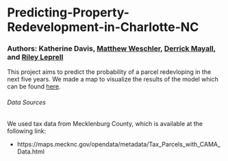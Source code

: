 # Predicting-Property-Redevelopment-in-Charlotte-NC
### Authors: Katherine Davis, [Matthew Weschler](https://www.linkedin.com/in/matthew-weschler-pe-leed-ap-nd-27004860/), [Derrick Mayall](https://www.linkedin.com/in/derrick-mayall-09092b225/), and [Riley Leprell](https://github.com/RileyLePrell)
This project aims to predict the probability of a parcel redevloping in the next five years. We made a map to visualize the results of the model which can be found [here](https://experience.arcgis.com/experience/a4fd282ef8924442a7786664b03836f5#data_s=id%3AdataSource_1-18f1156ebb8-layer-4%3A388465).

<h6>Data Sources</h6>
We used tax data from Mecklenburg County, which is available at the following link:
<ul>
  <li> https://maps.mecknc.gov/opendata/metadata/Tax_Parcels_with_CAMA_Data.html </li>
</ul>
  

